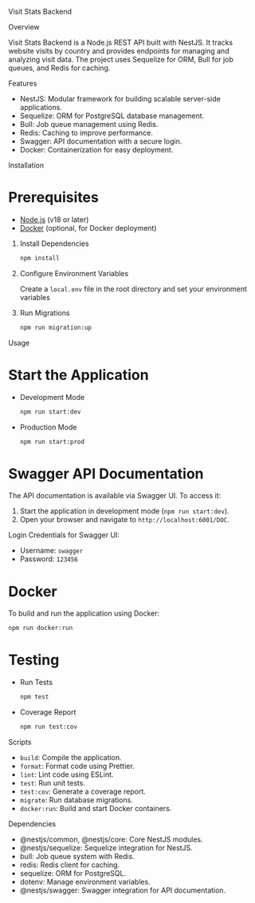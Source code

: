 Visit Stats Backend

 Overview

Visit Stats Backend is a Node.js REST API built with NestJS. It tracks website visits by country and provides endpoints for managing and analyzing visit data. The project uses Sequelize for ORM, Bull for job queues, and Redis for caching.

 Features

- NestJS: Modular framework for building scalable server-side applications.
- Sequelize: ORM for PostgreSQL database management.
- Bull: Job queue management using Redis.
- Redis: Caching to improve performance.
- Swagger: API documentation with a secure login.
- Docker: Containerization for easy deployment.

 Installation

# Prerequisites

- [Node.js](https://nodejs.org/) (v18 or later)
- [Docker](https://www.docker.com/) (optional, for Docker deployment)


1. Install Dependencies

   ```bash
   npm install
   ```

2. Configure Environment Variables

   Create a `local.env` file in the root directory and set your environment variables

3. Run Migrations

   ```bash
   npm run migration:up
   ```

 Usage

# Start the Application

- Development Mode

  ```bash
  npm run start:dev
  ```

- Production Mode

  ```bash
  npm run start:prod
  ```

# Swagger API Documentation

The API documentation is available via Swagger UI. To access it:

1. Start the application in development mode (`npm run start:dev`).
2. Open your browser and navigate to `http://localhost:6001/DOC`.

Login Credentials for Swagger UI:

- Username: `swagger`
- Password: `123456`

# Docker

To build and run the application using Docker:

```bash
npm run docker:run
```

# Testing

- Run Tests

  ```bash
  npm test
  ```

- Coverage Report

  ```bash
  npm run test:cov
  ```

 Scripts

- `build`: Compile the application.
- `format`: Format code using Prettier.
- `lint`: Lint code using ESLint.
- `test`: Run unit tests.
- `test:cov`: Generate a coverage report.
- `migrate`: Run database migrations.
- `docker:run`: Build and start Docker containers.

 Dependencies

- @nestjs/common, @nestjs/core: Core NestJS modules.
- @nestjs/sequelize: Sequelize integration for NestJS.
- bull: Job queue system with Redis.
- redis: Redis client for caching.
- sequelize: ORM for PostgreSQL.
- dotenv: Manage environment variables.
- @nestjs/swagger: Swagger integration for API documentation.
